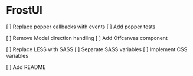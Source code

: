 # FrostUI

[ ] Replace popper callbacks with events
[ ] Add popper tests

[ ] Remove Model direction handling
[ ] Add Offcanvas component

[ ] Replace LESS with SASS
[ ] Separate SASS variables
[ ] Implement CSS variables

[ ] Add README
